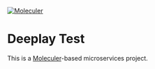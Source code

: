 [![Moleculer](https://badgen.net/badge/Powered%20by/Moleculer/0e83cd)](https://moleculer.services)

# Deeplay Test
This is a [Moleculer](https://moleculer.services)-based microservices project.
